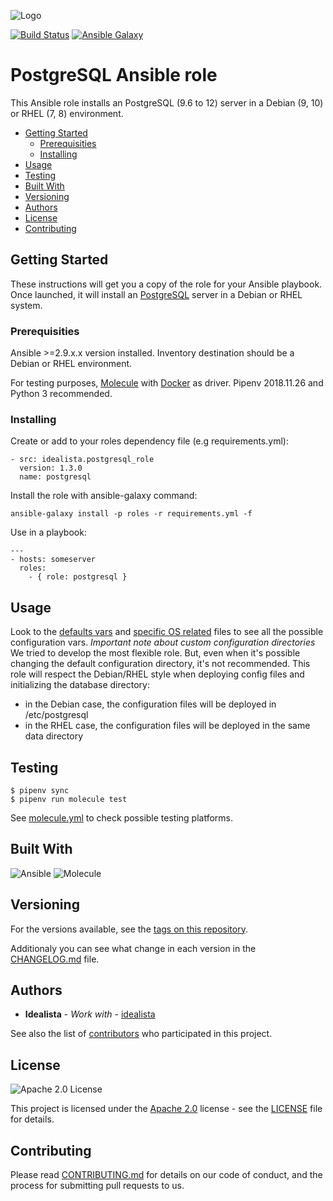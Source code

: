 ![Logo](https://raw.githubusercontent.com/idealista/postgresql_role/master/logo.gif)

[![Build Status](https://travis-ci.org/idealista/postgresql_role.png)](https://travis-ci.org/idealista/postgresql_role)
[![Ansible Galaxy](https://img.shields.io/badge/galaxy-idealista.postgresql__role-B62682.svg)](https://galaxy.ansible.com/idealista/postgresql_role)

# PostgreSQL Ansible role

This Ansible role installs an PostgreSQL (9.6 to 12) server in a Debian (9, 10) or RHEL (7, 8) environment.

- [Getting Started](#getting-started)
	- [Prerequisities](#prerequisities)
	- [Installing](#installing)
- [Usage](#usage)
- [Testing](#testing)
- [Built With](#built-with)
- [Versioning](#versioning)
- [Authors](#authors)
- [License](#license)
- [Contributing](#contributing)

## Getting Started

These instructions will get you a copy of the role for your Ansible playbook. Once launched, it will install an [PostgreSQL](https://www.postgresql.org/) server in a Debian or RHEL system.

### Prerequisities
Ansible >=2.9.x.x version installed.
Inventory destination should be a Debian or RHEL environment.

For testing purposes, [Molecule](https://molecule.readthedocs.io/) with [Docker](https://www.docker.com/) as driver. Pipenv 2018.11.26 and Python 3 recommended.

### Installing

Create or add to your roles dependency file (e.g requirements.yml):

```
- src: idealista.postgresql_role
  version: 1.3.0
  name: postgresql
```

Install the role with ansible-galaxy command:

```
ansible-galaxy install -p roles -r requirements.yml -f
```

Use in a playbook:

```
---
- hosts: someserver
  roles:
    - { role: postgresql }
```

## Usage

Look to the [defaults vars](defaults/) and [specific OS related](vars/) files to see all the possible configuration vars.
*Important note about custom configuration directories*
We tried to develop the most flexible role. But, even when it's possible changing the default configuration directory, it's not recommended. This role will respect the Debian/RHEL style when deploying config files and initializing the database directory:
* in the Debian case, the configuration files will be deployed in /etc/postgresql
* in the RHEL case, the configuration files will be deployed in the same data directory

## Testing

```
$ pipenv sync
$ pipenv run molecule test
```

See [molecule.yml](https://github.com/idealista/postgresql_role/blob/master/molecule/default/molecule.yml) to check possible testing platforms.

## Built With

![Ansible](https://img.shields.io/badge/ansible-2.9.10-green.svg)
![Molecule](https://img.shields.io/badge/molecule-3.0.6-green.svg)

## Versioning

For the versions available, see the [tags on this repository](https://github.com/idealista/postgresql_role/tags).

Additionaly you can see what change in each version in the [CHANGELOG.md](https://github.com/idealista/postgresql_role/blob/master/CHANGELOG.md) file.

## Authors

* **Idealista** - *Work with* - [idealista](https://github.com/idealista)

See also the list of [contributors](https://github.com/idealista/postgresql_role/contributors) who participated in this project.

## License

![Apache 2.0 License](https://img.shields.io/hexpm/l/plug.svg)

This project is licensed under the [Apache 2.0](https://www.apache.org/licenses/LICENSE-2.0) license - see the [LICENSE](LICENSE) file for details.

## Contributing

Please read [CONTRIBUTING.md](https://github.com/idealista/postgresql_role/blob/master/.github/CONTRIBUTING.md) for details on our code of conduct, and the process for submitting pull requests to us.

